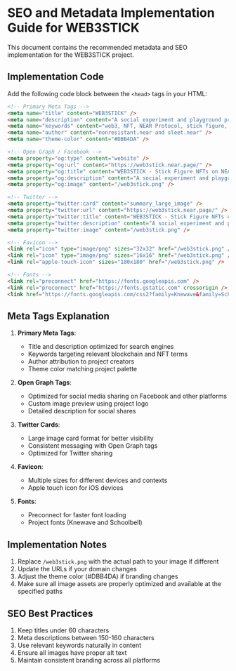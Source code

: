 # SEO and Metadata Implementation Guide for WEB3STICK

This document contains the recommended metadata and SEO implementation for the WEB3STICK project.

## Implementation Code

Add the following code block between the `<head>` tags in your HTML:

```html
<!-- Primary Meta Tags -->
<meta name="title" content="WEB3STICK" />
<meta name="description" content="A social experiment and playground project featuring stick figure NFTs on the NEAR blockchain. Create and customize your own web3stick account." />
<meta name="keywords" content="web3, NFT, NEAR Protocol, stick figure, blockchain, web3stick, cryptocurrency, digital art" />
<meta name="author" content="nonresistant.near and sleet.near" />
<meta name="theme-color" content="#DBB4DA" />

<!-- Open Graph / Facebook -->
<meta property="og:type" content="website" />
<meta property="og:url" content="https://web3stick.near.page/" />
<meta property="og:title" content="WEB3STICK - Stick Figure NFTs on NEAR Protocol" />
<meta property="og:description" content="A social experiment and playground project featuring stick figure NFTs on the NEAR blockchain. Create and customize your own web3stick account." />
<meta property="og:image" content="/web3stick.png" />

<!-- Twitter -->
<meta property="twitter:card" content="summary_large_image" />
<meta property="twitter:url" content="https://web3stick.near.page/" />
<meta property="twitter:title" content="WEB3STICK - Stick Figure NFTs on NEAR Protocol" />
<meta property="twitter:description" content="A social experiment and playground project featuring stick figure NFTs on the NEAR blockchain. Create and customize your own web3stick account." />
<meta property="twitter:image" content="/web3stick.png" />

<!-- Favicon -->
<link rel="icon" type="image/png" sizes="32x32" href="/web3stick.png" />
<link rel="icon" type="image/png" sizes="16x16" href="/web3stick.png" />
<link rel="apple-touch-icon" sizes="180x180" href="/web3stick.png" />

<!-- Fonts -->
<link rel="preconnect" href="https://fonts.googleapis.com" />
<link rel="preconnect" href="https://fonts.gstatic.com" crossorigin />
<link href="https://fonts.googleapis.com/css2?family=Knewave&family=Schoolbell&display=swap" rel="stylesheet" />
```

## Meta Tags Explanation

1. **Primary Meta Tags**:
   - Title and description optimized for search engines
   - Keywords targeting relevant blockchain and NFT terms
   - Author attribution to project creators
   - Theme color matching project palette

2. **Open Graph Tags**:
   - Optimized for social media sharing on Facebook and other platforms
   - Custom image preview using project logo
   - Detailed description for social shares

3. **Twitter Cards**:
   - Large image card format for better visibility
   - Consistent messaging with Open Graph tags
   - Optimized for Twitter sharing

4. **Favicon**:
   - Multiple sizes for different devices and contexts
   - Apple touch icon for iOS devices

5. **Fonts**:
   - Preconnect for faster font loading
   - Project fonts (Knewave and Schoolbell)

## Implementation Notes

1. Replace `/web3stick.png` with the actual path to your image if different
2. Update the URLs if your domain changes
3. Adjust the theme color (#DBB4DA) if branding changes
4. Make sure all image assets are properly optimized and available at the specified paths

## SEO Best Practices

1. Keep titles under 60 characters
2. Meta descriptions between 150-160 characters
3. Use relevant keywords naturally in content
4. Ensure all images have proper alt text
5. Maintain consistent branding across all platforms